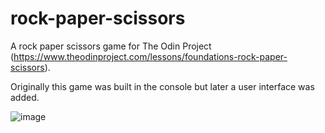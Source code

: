 # rock-paper-scissors

A rock paper scissors game for The Odin Project (https://www.theodinproject.com/lessons/foundations-rock-paper-scissors).

Originally this game was built in the console but later a user interface was added.

![image](https://github.com/user-attachments/assets/d8ea0459-fd79-4a26-bc90-9c976f88e9d4)

